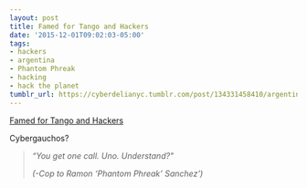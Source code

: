 ```yaml
---
layout: post
title: Famed for Tango and Hackers
date: '2015-12-01T09:02:03-05:00'
tags:
- hackers
- argentina
- Phantom Phreak
- hacking
- hack the planet
tumblr_url: https://cyberdelianyc.tumblr.com/post/134331458410/argentina-hackers-cybergauchos-nytimes
---
```

[Famed for Tango and Hackers](http://www.nytimes.com/2015/12/01/technology/in-a-global-market-for-hacking-talent-argentines-stand-out.html)  

Cybergauchos?

> _“You get one call. Uno. Understand?"&nbsp;_
> 
> _(-Cop to Ramon&nbsp;‘Phantom Phreak’ Sanchez’)_
